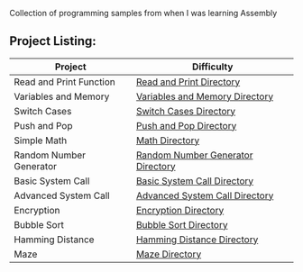 Collection of programming samples from when I was learning Assembly

## Project Listing:
| Project | Difficulty |
| - | - |
| Read and Print Function| [Read and Print Directory](https://github.com/Wuydts/Assembly-Basics/blob/master/Assembly%20Basics/read-print-func/read-print-func.asm) | 
| Variables and Memory| [Variables and Memory Directory](https://github.com/Wuydts/Assembly_Basics/tree/master/Assembly%20Basics/variables_and_memory) | 
|  Switch Cases|[Switch Cases Directory](https://github.com/Wuydts/AssemblyBasics/blob/master/Assembly%20Basics/switchcase/switchcase.asm) 
| Push and Pop|[Push and Pop Directory](https://github.com/Wuydts/Assembly-Basics/blob/master/Assembly%20Basics/push-pop/push-pop.asm) |   
|  Simple Math|[Math Directory](https://github.com/Wuydts/Assembly-Basics/blob/master/Assembly%20Basics/simple_math/simple_math.asm) |  
|  Random Number Generator| [Random Number Generator Directory](https://github.com/Wuydts/Assembly-Basics/blob/master/Assembly%20Basics/randomgen/randomgen.asm) |  
|  Basic System Call|[Basic System Call Directory](https://github.com/Wuydts/Assembly-Basics/blob/master/Assembly%20Basics/syscall/syscall.asm) | 
| Advanced System Call|[Advanced System Call Directory](https://github.com/Wuydts/Assembly_Basics/tree/master/Assembly%20Basics/syscall_more_complex)|
|  Encryption|[Encryption Directory](https://github.com/Wuydts/Assembly-Basics/blob/master/Assembly%20Basics/encyption/encyption.asm) |  
|  Bubble Sort|[Bubble Sort Directory](https://github.com/Wuydts/Assembly-Basics/blob/master/Assembly%20Basics/sorting/sorting.asm) | 
|  Hamming Distance| [Hamming Distance Directory](https://github.com/Wuydts/Assembly-Basics/blob/master/Assembly%20Basics/hamdist/hamdist.asm) |
|  Maze| [Maze Directory](https://github.com/Wuydts/Assembly-Basics/blob/master/Assembly%20Basics/maze/maze.asm) |  


